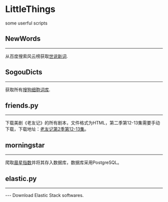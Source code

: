 # LittleThings
some userful scripts

## NewWords
---
从百度搜索风云榜获取[世说新词](http://top.baidu.com/buzz?b=396&c=12).

## SogouDicts
---
获取所有[搜狗细胞词库](https://pinyin.sogou.com/dict/).

## friends.py
---
下载美剧《老友记》的所有剧本，文件格式为HTML，第二季第12-13集需要手动下载，下载地址：[老友记第2季第12-13集](http://friends.tktv.net/Episodes2/summaries/12-13.html)。

## morningstar
---
爬取[晨星指数](http://cn.morningstar.com/index/default.aspx)并将其存入数据库，数据库采用PostgreSQL。

## elastic.py
---
--- Download Elastic Stack softwares.